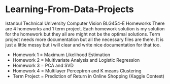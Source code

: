 # Learning-From-Data-Projects
Istanbul Technical University Computer Vision BLG454-E Homeworks
There are 4 homeworks and 1 term project. Each homework solution is my solution for the homework but they all are might not be the optimal solutions. Term project needs more documentation but all the necessary files are there. It is just a little messy but i will clear and write nice documentation for that too.
- Homework 1 = Maximum Likelihood Estimation
- Homework 2 = Multivariate Analysis and Logistic Regression
- Homework 3 = PCA and SVD 
- Homework 4 = Multilayer Perceptron and K means Clustering
- Term Project = Prediction of Return in Online Shopping (Kaggle Contest)   